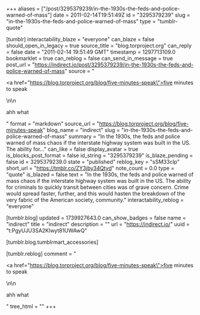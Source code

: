 +++
aliases = ["/post/3295379239/in-the-1930s-the-feds-and-police-warned-of-mass"]
date = 2011-02-14T19:51:49Z
id = "3295379239"
slug = "in-the-1930s-the-feds-and-police-warned-of-mass"
type = "tumblr-quote"

[tumblr]
interactability_blaze = "everyone"
can_blaze = false
should_open_in_legacy = true
source_title = "blog.torproject.org"
can_reply = false
date = "2011-02-14 19:51:49 GMT"
timestamp = 1297713109.0
bookmarklet = true
can_reblog = false
can_send_in_message = true
post_url = "https://indirect.io/post/3295379239/in-the-1930s-the-feds-and-police-warned-of-mass"
source = "<p><a href=\"https://blog.torproject.org/blog/five-minutes-speak\">five minutes to speak</a></p>\n\n<p>ahh what</p>"
format = "markdown"
source_url = "https://blog.torproject.org/blog/five-minutes-speak"
blog_name = "indirect"
slug = "in-the-1930s-the-feds-and-police-warned-of-mass"
summary = "In the 1930s, the feds and police warned of mass chaos if the interstate highway system was built in the US. The ability for..."
can_like = false
display_avatar = true
is_blocks_post_format = false
id_string = "3295379239"
is_blaze_pending = false
id = 3295379239.0
state = "published"
reblog_key = "sSM33clp"
short_url = "https://tmblr.co/ZY3jby34Qtyd"
note_count = 0.0
type = "quote"
is_blazed = false
text = "In the 1930s, the feds and police warned of mass chaos if the interstate highway system was built in the US. The ability for criminals to quickly transit between cities was of grave concern. Crime would spread faster, further, and this would hasten the breakdown of the very fabric of the American society, community."
interactability_reblog = "everyone"

[tumblr.blog]
updated = 1739927643.0
can_show_badges = false
name = "indirect"
title = "indirect"
description = ""
url = "https://indirect.io/"
uuid = "t:PgyUJU3SA2Klwyt81UWAwQ"

[tumblr.blog.tumblrmart_accessories]

[tumblr.reblog]
comment = "<p><a href=\"https://blog.torproject.org/blog/five-minutes-speak\">five minutes to speak</a></p>\n\n<p>ahh what</p>"
tree_html = ""
+++
